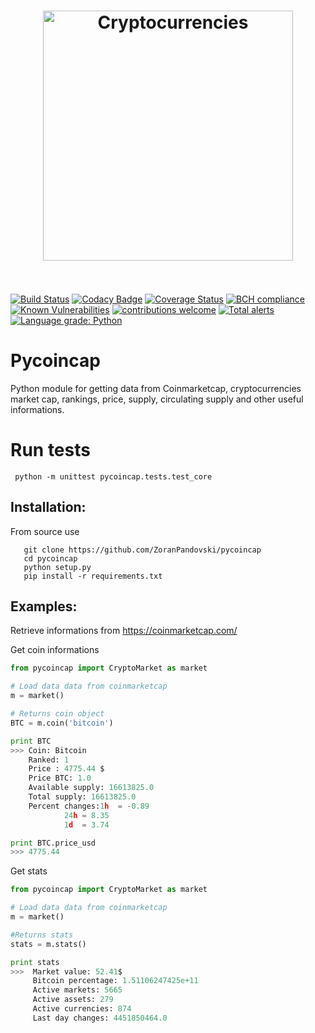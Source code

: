 
<h1 align="center">
	<img width="400" src="media/crypto-currencies.jpeg" alt="Cryptocurrencies">
	<br>
	<br>
</h1>

[![Build Status](https://img.shields.io/travis/ZoranPandovski/pycoincap/master.svg?logo=travis)](https://github.com/ZoranPandovski/pycoincap)
[![Codacy Badge](https://api.codacy.com/project/badge/Grade/2261f7e25b5f42198eb3d890e082d806)](https://www.codacy.com/app/ZoranPandovski/pycoincap?utm_source=github.com&amp;utm_medium=referral&amp;utm_content=ZoranPandovski/pycoincap&amp;utm_campaign=Badge_Grade)
[![Coverage Status](https://coveralls.io/repos/github/ZoranPandovski/pycoincap/badge.svg?branch=master)](https://coveralls.io/github/ZoranPandovski/pycoincap?branch=master)
[![BCH compliance](https://bettercodehub.com/edge/badge/ZoranPandovski/pycoincap?branch=master)](https://bettercodehub.com/)
[![Known Vulnerabilities](https://snyk.io/test/github/ZoranPandovski/pycoincap/badge.svg?targetFile=requirements.txt)](https://snyk.io/test/github/ZoranPandovski/pycoincap?targetFile=requirements.txt)
[![contributions welcome](https://img.shields.io/badge/contributions-welcome-brightgreen.svg?style=flat)](https://github.com/ZoranPandovski/pycoincap/issues)
[![Total alerts](https://img.shields.io/lgtm/alerts/g/ZoranPandovski/pycoincap.svg?logo=lgtm&logoWidth=18)](https://lgtm.com/projects/g/ZoranPandovski/pycoincap/alerts/)
[![Language grade: Python](https://img.shields.io/lgtm/grade/python/g/ZoranPandovski/pycoincap.svg?logo=lgtm&logoWidth=18)](https://lgtm.com/projects/g/ZoranPandovski/pycoincap/context:python)

# Pycoincap
Python module for getting data from Coinmarketcap, cryptocurrencies market cap, rankings, price, supply, circulating supply and other useful informations.



# Run tests
```
 python -m unittest pycoincap.tests.test_core
```

## Installation:

From source use
```
   git clone https://github.com/ZoranPandovski/pycoincap
   cd pycoincap
   python setup.py
   pip install -r requirements.txt
```

## Examples:
Retrieve informations from https://coinmarketcap.com/

Get coin informations
```python
from pycoincap import CryptoMarket as market

# Load data data from coinmarketcap
m = market()

# Returns coin object
BTC = m.coin('bitcoin')

print BTC
>>> Coin: Bitcoin
    Ranked: 1
    Price : 4775.44 $
    Price BTC: 1.0
    Available supply: 16613825.0
    Total supply: 16613825.0
    Percent changes:1h  = -0.89
            24h = 8.35
            1d  = 3.74

print BTC.price_usd
>>> 4775.44
```

Get stats
```python
from pycoincap import CryptoMarket as market

# Load data data from coinmarketcap
m = market()

#Returns stats
stats = m.stats()

print stats
>>>  Market value: 52.41$
     Bitcoin percentage: 1.51106247425e+11
     Active markets: 5665
     Active assets: 279
     Active currencies: 874
     Last day changes: 4451850464.0
```
